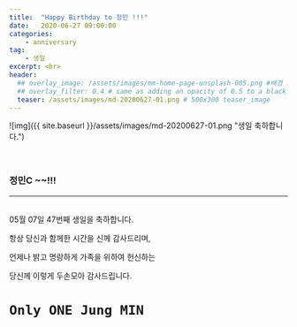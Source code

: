 ```yaml
---
title:  "Happy Birthday to 정민 !!!"
date:   2020-06-27 09:00:00
categories: 
    - anniversary
tag:
    - 생일
excerpt: <br>
header:
  ## overlay_image: /assets/images/mm-home-page-unsplash-005.png #배경 고정
  ## overlay_filter: 0.4 # same as adding an opacity of 0.5 to a black background
  teaser: /assets/images/md-20200627-01.png # 500x300 teaser_image
---
```


![img]({{ site.baseurl }}/assets/images/md-20200627-01.png "생일 축하합니다.")
<br><br><br>

### 정민C ~~!!!
***  

<br>
05월 07일 47번째 생일을 축하합니다.

항상 당신과 함께한 시간을 신께 감사드리며,

언제나 밝고 명랑하게 가족을 위하여 헌신하는

당신께 이렇게 두손모아 감사드립니다.
  
  
  
`Only ONE Jung MIN`
===========

